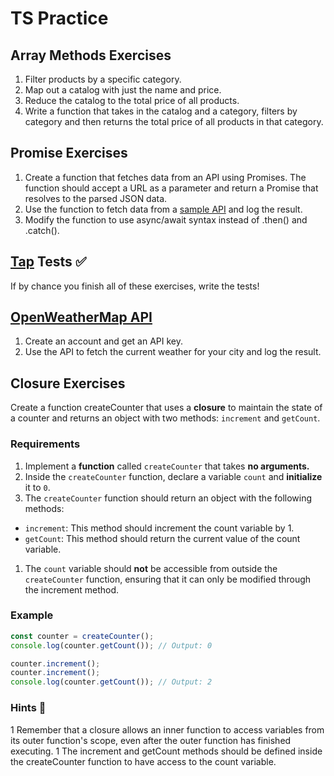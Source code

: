# TS Practice

## Array Methods Exercises

1. Filter products by a specific category.
2. Map out a catalog with just the name and price.
3. Reduce the catalog to the total price of all products.
4. Write a function that takes in the catalog and a category, filters by category and then returns the total price of all products in that category.

## Promise Exercises

1. Create a function that fetches data from an API using Promises. The function should accept a URL as a parameter and return a Promise that resolves to the parsed JSON data.
1. Use the function to fetch data from a [sample API](https://jsonplaceholder.typicode.com/todos/1) and log the result.
1. Modify the function to use async/await syntax instead of .then() and .catch().

## [Tap](https://node-tap.org/basics/) Tests ✅

If by chance you finish all of these exercises, write the tests!

## [OpenWeatherMap API](https://openweathermap.org/api)

1. Create an account and get an API key.
1. Use the API to fetch the current weather for your city and log the result.

## Closure Exercises

Create a function createCounter that uses a **closure** to maintain the state of a counter and returns an object with two methods: `increment` and `getCount`.

### Requirements

1. Implement a **function** called `createCounter` that takes **no arguments.**
1. Inside the `createCounter` function, declare a variable `count` and **initialize** it to `0`.
1. The `createCounter` function should return an object with the following methods:

- `increment`: This method should increment the count variable by 1.
- `getCount`: This method should return the current value of the count variable.

1. The `count` variable should **not** be accessible from outside the `createCounter` function, ensuring that it can only be modified through the increment method.

### Example

```javascript
const counter = createCounter();
console.log(counter.getCount()); // Output: 0

counter.increment();
counter.increment();
console.log(counter.getCount()); // Output: 2
```

### Hints 🧩

1 Remember that a closure allows an inner function to access variables from its outer function's scope, even after the outer function has finished executing.
1 The increment and getCount methods should be defined inside the createCounter function to have access to the count variable.
